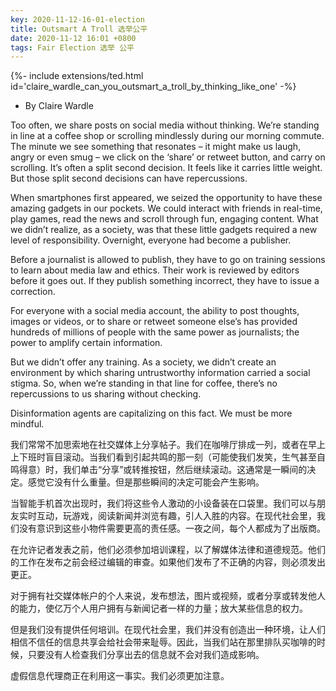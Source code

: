 ```yaml
---
key: 2020-11-12-16-01-election
title: Outsmart A Troll 选举公平
date: 2020-11-12 16:01 +0800
tags: Fair Election 选举 公平
---
```


<div>{%- include extensions/ted.html id='claire_wardle_can_you_outsmart_a_troll_by_thinking_like_one' -%}</div>

- By Claire Wardle

Too often, we share posts on social media without thinking. We’re standing in line at a coffee shop or scrolling mindlessly during our morning commute. The minute we see something that resonates – it might make us laugh, angry or even smug – we click on the ‘share’ or retweet button, and carry on scrolling. It’s often a split second decision. It feels like it carries little weight. But those split second decisions can have repercussions.

When smartphones first appeared, we seized the opportunity to have these amazing gadgets in our pockets. We could interact with friends in real-time, play games, read the news and scroll through fun, engaging content. What we didn’t realize, as a society, was that these little gadgets required a new level of responsibility. Overnight, everyone had become a publisher.

Before a journalist is allowed to publish, they have to go on training sessions to learn about media law and ethics. Their work is reviewed by editors before it goes out. If they publish something incorrect, they have to issue a correction.

For everyone with a social media account, the ability to post thoughts, images or videos, or to share or retweet someone else’s has provided hundreds of millions of people with the same power as journalists; the power to amplify certain information.

But we didn’t offer any training. As a society, we didn’t create an environment by which sharing untrustworthy information carried a social stigma. So, when we’re standing in that line for coffee, there’s no repercussions to us sharing without checking.

Disinformation agents are capitalizing on this fact. We must be more mindful.

我们常常不加思索地在社交媒体上分享帖子。我们在咖啡厅排成一列，或者在早上上下班时盲目滚动。当我们看到引起共鸣的那一刻（可能使我们发笑，生气甚至自鸣得意）时，我们单击“分享”或转推按钮，然后继续滚动。这通常是一瞬间的决定。感觉它没有什么重量。但是那些瞬间的决定可能会产生影响。

当智能手机首次出现时，我们将这些令人激动的小设备装在口袋里。我们可以与朋友实时互动，玩游戏，阅读新闻并浏览有趣，引人入胜的内容。在现代社会里，我们没有意识到这些小物件需要更高的责任感。一夜之间，每个人都成为了出版商。

在允许记者发表之前，他们必须参加培训课程，以了解媒体法律和道德规范。他们的工作在发布之前会经过编辑的审查。如果他们发布了不正确的内容，则必须发出更正。

对于拥有社交媒体帐户的个人来说，发布想法，图片或视频，或者分享或转发他人的能力，使亿万个人用户拥有与新闻记者一样的力量；放大某些信息的权力。

但是我们没有提供任何培训。在现代社会里，我们并没有创造出一种环境，让人们相信不信任的信息共享会给社会带来耻辱。因此，当我们站在那里排队买咖啡的时候，只要没有人检查我们分享出去的信息就不会对我们造成影响。

虚假信息代理商正在利用这一事实。我们必须更加注意。

<!--more-->
